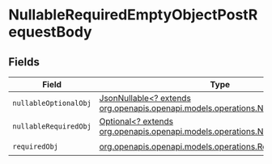 # NullableRequiredEmptyObjectPostRequestBody


## Fields

| Field                                                                                                                                | Type                                                                                                                                 | Required                                                                                                                             | Description                                                                                                                          |
| ------------------------------------------------------------------------------------------------------------------------------------ | ------------------------------------------------------------------------------------------------------------------------------------ | ------------------------------------------------------------------------------------------------------------------------------------ | ------------------------------------------------------------------------------------------------------------------------------------ |
| `nullableOptionalObj`                                                                                                                | [JsonNullable<? extends org.openapis.openapi.models.operations.NullableOptionalObj>](../../models/operations/NullableOptionalObj.md) | :heavy_minus_sign:                                                                                                                   | N/A                                                                                                                                  |
| `nullableRequiredObj`                                                                                                                | [Optional<? extends org.openapis.openapi.models.operations.NullableRequiredObj>](../../models/operations/NullableRequiredObj.md)     | :heavy_check_mark:                                                                                                                   | N/A                                                                                                                                  |
| `requiredObj`                                                                                                                        | [org.openapis.openapi.models.operations.RequiredObj](../../models/operations/RequiredObj.md)                                         | :heavy_check_mark:                                                                                                                   | N/A                                                                                                                                  |